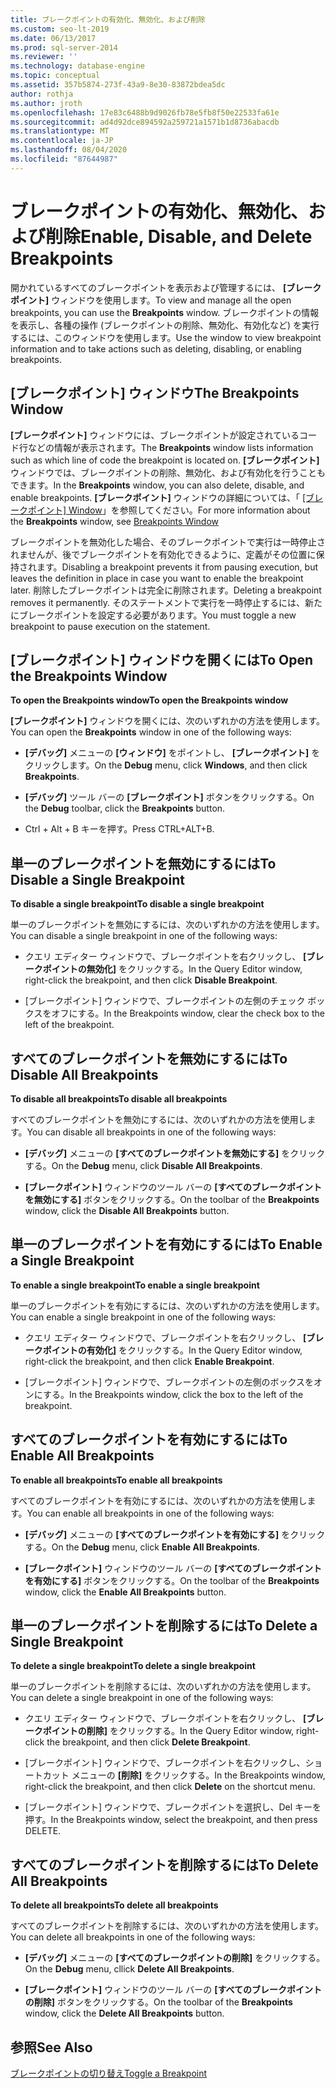 ```yaml
---
title: ブレークポイントの有効化、無効化、および削除
ms.custom: seo-lt-2019
ms.date: 06/13/2017
ms.prod: sql-server-2014
ms.reviewer: ''
ms.technology: database-engine
ms.topic: conceptual
ms.assetid: 357b5874-273f-43a9-8e30-83872bdea5dc
author: rothja
ms.author: jroth
ms.openlocfilehash: 17e83c6488b9d9026fb78e5fb8f50e22533fa61e
ms.sourcegitcommit: ad4d92dce894592a259721a1571b1d8736abacdb
ms.translationtype: MT
ms.contentlocale: ja-JP
ms.lasthandoff: 08/04/2020
ms.locfileid: "87644987"
---
```

# <a name="enable-disable-and-delete-breakpoints"></a><span data-ttu-id="a46aa-102">ブレークポイントの有効化、無効化、および削除</span><span class="sxs-lookup"><span data-stu-id="a46aa-102">Enable, Disable, and Delete Breakpoints</span></span>
  <span data-ttu-id="a46aa-103">開かれているすべてのブレークポイントを表示および管理するには、 **[ブレークポイント]** ウィンドウを使用します。</span><span class="sxs-lookup"><span data-stu-id="a46aa-103">To view and manage all the open breakpoints, you can use the **Breakpoints** window.</span></span> <span data-ttu-id="a46aa-104">ブレークポイントの情報を表示し、各種の操作 (ブレークポイントの削除、無効化、有効化など) を実行するには、このウィンドウを使用します。</span><span class="sxs-lookup"><span data-stu-id="a46aa-104">Use the window to view breakpoint information and to take actions such as deleting, disabling, or enabling breakpoints.</span></span>  
  
## <a name="the-breakpoints-window"></a><span data-ttu-id="a46aa-105">[ブレークポイント] ウィンドウ</span><span class="sxs-lookup"><span data-stu-id="a46aa-105">The Breakpoints Window</span></span>  
 <span data-ttu-id="a46aa-106">**[ブレークポイント]** ウィンドウには、ブレークポイントが設定されているコード行などの情報が表示されます。</span><span class="sxs-lookup"><span data-stu-id="a46aa-106">The **Breakpoints** window lists information such as which line of code the breakpoint is located on.</span></span> <span data-ttu-id="a46aa-107">**[ブレークポイント]** ウィンドウでは、ブレークポイントの削除、無効化、および有効化を行うこともできます。</span><span class="sxs-lookup"><span data-stu-id="a46aa-107">In the **Breakpoints** window, you can also delete, disable, and enable breakpoints.</span></span> <span data-ttu-id="a46aa-108">**[ブレークポイント]** ウィンドウの詳細については、「 [[ブレークポイント] Window](transact-sql-debugger-breakpoints-window.md)」を参照してください。</span><span class="sxs-lookup"><span data-stu-id="a46aa-108">For more information about the **Breakpoints** window, see [Breakpoints Window](transact-sql-debugger-breakpoints-window.md)</span></span>  
  
 <span data-ttu-id="a46aa-109">ブレークポイントを無効化した場合、そのブレークポイントで実行は一時停止されませんが、後でブレークポイントを有効化できるように、定義がその位置に保持されます。</span><span class="sxs-lookup"><span data-stu-id="a46aa-109">Disabling a breakpoint prevents it from pausing execution, but leaves the definition in place in case you want to enable the breakpoint later.</span></span> <span data-ttu-id="a46aa-110">削除したブレークポイントは完全に削除されます。</span><span class="sxs-lookup"><span data-stu-id="a46aa-110">Deleting a breakpoint removes it permanently.</span></span> <span data-ttu-id="a46aa-111">そのステートメントで実行を一時停止するには、新たにブレークポイントを設定する必要があります。</span><span class="sxs-lookup"><span data-stu-id="a46aa-111">You must toggle a new breakpoint to pause execution on the statement.</span></span>  
  
## <a name="to-open-the-breakpoints-window"></a><span data-ttu-id="a46aa-112">[ブレークポイント] ウィンドウを開くには</span><span class="sxs-lookup"><span data-stu-id="a46aa-112">To Open the Breakpoints Window</span></span>  
 <span data-ttu-id="a46aa-113">**To open the Breakpoints window**</span><span class="sxs-lookup"><span data-stu-id="a46aa-113">**To open the Breakpoints window**</span></span>  
  
 <span data-ttu-id="a46aa-114">**[ブレークポイント]** ウィンドウを開くには、次のいずれかの方法を使用します。</span><span class="sxs-lookup"><span data-stu-id="a46aa-114">You can open the **Breakpoints** window in one of the following ways:</span></span>  
  
-   <span data-ttu-id="a46aa-115">**[デバッグ]** メニューの **[ウィンドウ]** をポイントし、 **[ブレークポイント]** をクリックします。</span><span class="sxs-lookup"><span data-stu-id="a46aa-115">On the **Debug** menu, click **Windows**, and then click **Breakpoints**.</span></span>  
  
-   <span data-ttu-id="a46aa-116">**[デバッグ]** ツール バーの **[ブレークポイント]** ボタンをクリックする。</span><span class="sxs-lookup"><span data-stu-id="a46aa-116">On the **Debug** toolbar, click the **Breakpoints** button.</span></span>  
  
-   <span data-ttu-id="a46aa-117">Ctrl + Alt + B キーを押す。</span><span class="sxs-lookup"><span data-stu-id="a46aa-117">Press CTRL+ALT+B.</span></span>  
  
## <a name="to-disable-a-single-breakpoint"></a><span data-ttu-id="a46aa-118">単一のブレークポイントを無効にするには</span><span class="sxs-lookup"><span data-stu-id="a46aa-118">To Disable a Single Breakpoint</span></span>  
 <span data-ttu-id="a46aa-119">**To disable a single breakpoint**</span><span class="sxs-lookup"><span data-stu-id="a46aa-119">**To disable a single breakpoint**</span></span>  
  
 <span data-ttu-id="a46aa-120">単一のブレークポイントを無効にするには、次のいずれかの方法を使用します。</span><span class="sxs-lookup"><span data-stu-id="a46aa-120">You can disable a single breakpoint in one of the following ways:</span></span>  
  
-   <span data-ttu-id="a46aa-121">クエリ エディター ウィンドウで、ブレークポイントを右クリックし、 **[ブレークポイントの無効化]** をクリックする。</span><span class="sxs-lookup"><span data-stu-id="a46aa-121">In the Query Editor window, right-click the breakpoint, and then click **Disable Breakpoint**.</span></span>  
  
-   <span data-ttu-id="a46aa-122">[ブレークポイント] ウィンドウで、ブレークポイントの左側のチェック ボックスをオフにする。</span><span class="sxs-lookup"><span data-stu-id="a46aa-122">In the Breakpoints window, clear the check box to the left of the breakpoint.</span></span>  
  
## <a name="to-disable-all-breakpoints"></a><span data-ttu-id="a46aa-123">すべてのブレークポイントを無効にするには</span><span class="sxs-lookup"><span data-stu-id="a46aa-123">To Disable All Breakpoints</span></span>  
 <span data-ttu-id="a46aa-124">**To disable all breakpoints**</span><span class="sxs-lookup"><span data-stu-id="a46aa-124">**To disable all breakpoints**</span></span>  
  
 <span data-ttu-id="a46aa-125">すべてのブレークポイントを無効にするには、次のいずれかの方法を使用します。</span><span class="sxs-lookup"><span data-stu-id="a46aa-125">You can disable all breakpoints in one of the following ways:</span></span>  
  
-   <span data-ttu-id="a46aa-126">**[デバッグ]** メニューの **[すべてのブレークポイントを無効にする]** をクリックする。</span><span class="sxs-lookup"><span data-stu-id="a46aa-126">On the **Debug** menu, click **Disable All Breakpoints**.</span></span>  
  
-   <span data-ttu-id="a46aa-127">**[ブレークポイント]** ウィンドウのツール バーの **[すべてのブレークポイントを無効にする]** ボタンをクリックする。</span><span class="sxs-lookup"><span data-stu-id="a46aa-127">On the toolbar of the **Breakpoints** window, click the **Disable All Breakpoints** button.</span></span>  
  
## <a name="to-enable-a-single-breakpoint"></a><span data-ttu-id="a46aa-128">単一のブレークポイントを有効にするには</span><span class="sxs-lookup"><span data-stu-id="a46aa-128">To Enable a Single Breakpoint</span></span>  
 <span data-ttu-id="a46aa-129">**To enable a single breakpoint**</span><span class="sxs-lookup"><span data-stu-id="a46aa-129">**To enable a single breakpoint**</span></span>  
  
 <span data-ttu-id="a46aa-130">単一のブレークポイントを有効にするには、次のいずれかの方法を使用します。</span><span class="sxs-lookup"><span data-stu-id="a46aa-130">You can enable a single breakpoint in one of the following ways:</span></span>  
  
-   <span data-ttu-id="a46aa-131">クエリ エディター ウィンドウで、ブレークポイントを右クリックし、 **[ブレークポイントの有効化]** をクリックする。</span><span class="sxs-lookup"><span data-stu-id="a46aa-131">In the Query Editor window, right-click the breakpoint, and then click **Enable Breakpoint**.</span></span>  
  
-   <span data-ttu-id="a46aa-132">[ブレークポイント] ウィンドウで、ブレークポイントの左側のボックスをオンにする。</span><span class="sxs-lookup"><span data-stu-id="a46aa-132">In the Breakpoints window, click the box to the left of the breakpoint.</span></span>  
  
## <a name="to-enable-all-breakpoints"></a><span data-ttu-id="a46aa-133">すべてのブレークポイントを有効にするには</span><span class="sxs-lookup"><span data-stu-id="a46aa-133">To Enable All Breakpoints</span></span>  
 <span data-ttu-id="a46aa-134">**To enable all breakpoints**</span><span class="sxs-lookup"><span data-stu-id="a46aa-134">**To enable all breakpoints**</span></span>  
  
 <span data-ttu-id="a46aa-135">すべてのブレークポイントを有効にするには、次のいずれかの方法を使用します。</span><span class="sxs-lookup"><span data-stu-id="a46aa-135">You can enable all breakpoints in one of the following ways:</span></span>  
  
-   <span data-ttu-id="a46aa-136">**[デバッグ]** メニューの **[すべてのブレークポイントを有効にする]** をクリックする。</span><span class="sxs-lookup"><span data-stu-id="a46aa-136">On the **Debug** menu, click **Enable All Breakpoints**.</span></span>  
  
-   <span data-ttu-id="a46aa-137">**[ブレークポイント]** ウィンドウのツール バーの **[すべてのブレークポイントを有効にする]** ボタンをクリックする。</span><span class="sxs-lookup"><span data-stu-id="a46aa-137">On the toolbar of the **Breakpoints** window, click the **Enable All Breakpoints** button.</span></span>  
  
## <a name="to-delete-a-single-breakpoint"></a><span data-ttu-id="a46aa-138">単一のブレークポイントを削除するには</span><span class="sxs-lookup"><span data-stu-id="a46aa-138">To Delete a Single Breakpoint</span></span>  
 <span data-ttu-id="a46aa-139">**To delete a single breakpoint**</span><span class="sxs-lookup"><span data-stu-id="a46aa-139">**To delete a single breakpoint**</span></span>  
  
 <span data-ttu-id="a46aa-140">単一のブレークポイントを削除するには、次のいずれかの方法を使用します。</span><span class="sxs-lookup"><span data-stu-id="a46aa-140">You can delete a single breakpoint in one of the following ways:</span></span>  
  
-   <span data-ttu-id="a46aa-141">クエリ エディター ウィンドウで、ブレークポイントを右クリックし、 **[ブレークポイントの削除]** をクリックする。</span><span class="sxs-lookup"><span data-stu-id="a46aa-141">In the Query Editor window, right-click the breakpoint, and then click **Delete Breakpoint**.</span></span>  
  
-   <span data-ttu-id="a46aa-142">[ブレークポイント] ウィンドウで、ブレークポイントを右クリックし、ショートカット メニューの **[削除]** をクリックする。</span><span class="sxs-lookup"><span data-stu-id="a46aa-142">In the Breakpoints window, right-click the breakpoint, and then click **Delete** on the shortcut menu.</span></span>  
  
-   <span data-ttu-id="a46aa-143">[ブレークポイント] ウィンドウで、ブレークポイントを選択し、Del キーを押す。</span><span class="sxs-lookup"><span data-stu-id="a46aa-143">In the Breakpoints window, select the breakpoint, and then press DELETE.</span></span>  
  
## <a name="to-delete-all-breakpoints"></a><span data-ttu-id="a46aa-144">すべてのブレークポイントを削除するには</span><span class="sxs-lookup"><span data-stu-id="a46aa-144">To Delete All Breakpoints</span></span>  
 <span data-ttu-id="a46aa-145">**To delete all breakpoints**</span><span class="sxs-lookup"><span data-stu-id="a46aa-145">**To delete all breakpoints**</span></span>  
  
 <span data-ttu-id="a46aa-146">すべてのブレークポイントを削除するには、次のいずれかの方法を使用します。</span><span class="sxs-lookup"><span data-stu-id="a46aa-146">You can delete all breakpoints in one of the following ways:</span></span>  
  
-   <span data-ttu-id="a46aa-147">**[デバッグ]** メニューの **[すべてのブレークポイントの削除]** をクリックする。</span><span class="sxs-lookup"><span data-stu-id="a46aa-147">On the **Debug** menu, cllick **Delete All Breakpoints**.</span></span>  
  
-   <span data-ttu-id="a46aa-148">**[ブレークポイント]** ウィンドウのツール バーの **[すべてのブレークポイントの削除]** ボタンをクリックする。</span><span class="sxs-lookup"><span data-stu-id="a46aa-148">On the toolbar of the **Breakpoints** window, click the **Delete All Breakpoints** button.</span></span>  
  
## <a name="see-also"></a><span data-ttu-id="a46aa-149">参照</span><span class="sxs-lookup"><span data-stu-id="a46aa-149">See Also</span></span>  
 [<span data-ttu-id="a46aa-150">ブレークポイントの切り替え</span><span class="sxs-lookup"><span data-stu-id="a46aa-150">Toggle a Breakpoint</span></span>](../spatial/point.md)  
  
  

